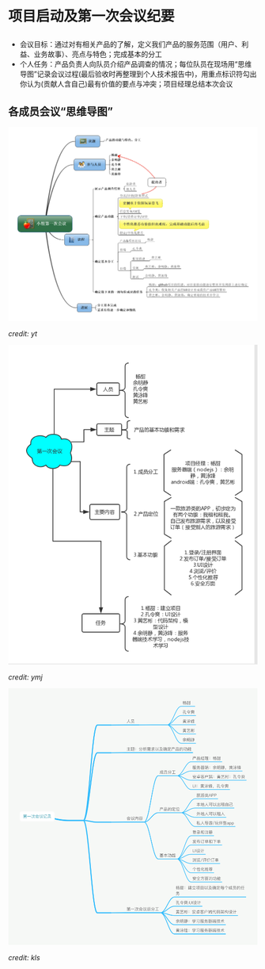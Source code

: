 # <p aligen="center">项目启动及第一次会议纪要</p>
- 会议目标：通过对有相关产品的了解，定义我们产品的服务范围（用户、利益、业务故事）、亮点与特色；完成基本的分工
- 个人任务：产品负责人向队员介绍产品调查的情况；每位队员在现场用“思维导图”记录会议过程(最后验收时再整理到个人技术报告中)，用重点标识符勾出你认为(贡献人含自己)最有价值的要点与冲突；项目经理总结本次会议
## 各成员会议“思维导图”
![yt-meeting_record](../assets/mind-map/yt-meeting_record.bmp)

*credit: yt*

![ymj-meeting_record](../assets/mind-map/ymj-meeting_record.PNG)

*credit: ymj*

![kls-meeting_record](../assets/mind-map/kls-meeting_record.png)

*credit: kls*
